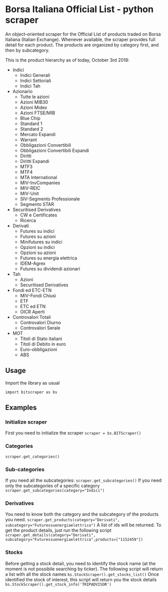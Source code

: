 # Borsa Italiana Official List - python scraper

An object-oriented scraper for the Official List of products traded on Borsa Italiana (Italian Exchange).
Whenever available, the scraper provides full detail for each product.
The products are organized by category first, and then by subcategory.

This is the product hierarchy as of today, October 3rd 2018:

- Indici
    - Indici Generali
    - Indici Settoriali
    - Indici Tah
- Azionario
    - Tutte le azioni
	- Azioni MIB30
	- Azioni Midex
	- Azioni FTSE/MIB
	- Blue Chip
	- Standard 1
	- Standard 2
	- Mercato Expandi
	- Warrant
	- Obbligazioni Convertibili
	- Obbligazioni Convertibili Expandi
	- Diritti
	- Diritti Expandi
	- MTF3
	- MTF4
	- MTA International
	- MIV-InvCompanies
	- MIV-REIC
	- MIV-Unit
	- SIV-Segmento Professionale
	- Segmento STAR
- Securitised Derivatives
    - CW e Certificates
	- Ricerca
- Derivati
    - Futures su indici
	- Futures su azioni
	- Minifutures su indici
	- Opzioni su indici
	- Opzioni su azioni
	- Futures su energia elettrica
	- IDEM-Agrex
	- Futures su dividendi azionari
- Tah
    - Azioni
	- Securitised Derivatives
- Fondi ed ETC-ETN
    - MIV-Fondi Chiusi
	- ETF
	- ETC ed ETN
	- OICR Aperti
- Controvalori Totali
    - Controvalori Diurno
	- Controvalori Serale
- MOT
    - Titoli di Stato italiani
	- Titoli di Debito in euro
	- Euro-obbligazioni
	- ABS

## Usage

Import the library as usual

```import bitscraper as bs```
## Examples
### Initialize scraper
First you need to initialize the scraper
```scraper = bs.BITScraper()```
### Categories
```scraper.get_categories()```
### Sub-categories
If you need all the subcategories:
```scraper.get_subcategories()```
If you need only the subcategories of a specific category
```scraper.get_subcategories(category="Indici")```
### Derivatives
You need to know both the category and the subcategory of the products you need.
```scraper.get_products(category="Derivati", subcategory="Futuressuenergiaelettrica")```
A list of ids will be returned.
To get the product details, just run the following script
```scraper.get_details(category="Derivati", subcategory="Futuressuenergiaelettrica",products=["1152459"])```
### Stocks
Before getting a stock detail, you need to identify the stock name (at the moment is not possibile searching by ticker).
The following script will return a list with all the stock names
```bs.StockScraper().get_stocks_list()```
Once identified the stock of interest, this script will return you the stock details
```bs.StockScraper().get_stock_info('TRIPADVISOR')```